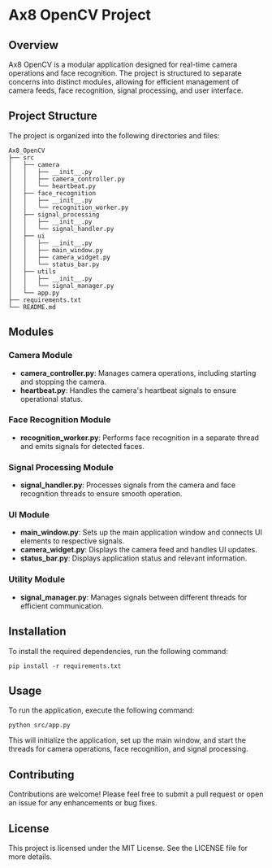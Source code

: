 # Ax8 OpenCV Project

## Overview
Ax8 OpenCV is a modular application designed for real-time camera operations and face recognition. The project is structured to separate concerns into distinct modules, allowing for efficient management of camera feeds, face recognition, signal processing, and user interface.

## Project Structure
The project is organized into the following directories and files:

```
Ax8_OpenCV
├── src
│   ├── camera
│   │   ├── __init__.py
│   │   ├── camera_controller.py
│   │   └── heartbeat.py
│   ├── face_recognition
│   │   ├── __init__.py
│   │   └── recognition_worker.py
│   ├── signal_processing
│   │   ├── __init__.py
│   │   └── signal_handler.py
│   ├── ui
│   │   ├── __init__.py
│   │   ├── main_window.py
│   │   ├── camera_widget.py
│   │   └── status_bar.py
│   ├── utils
│   │   ├── __init__.py
│   │   └── signal_manager.py
│   └── app.py
├── requirements.txt
└── README.md
```

## Modules

### Camera Module
- **camera_controller.py**: Manages camera operations, including starting and stopping the camera.
- **heartbeat.py**: Handles the camera's heartbeat signals to ensure operational status.

### Face Recognition Module
- **recognition_worker.py**: Performs face recognition in a separate thread and emits signals for detected faces.

### Signal Processing Module
- **signal_handler.py**: Processes signals from the camera and face recognition threads to ensure smooth operation.

### UI Module
- **main_window.py**: Sets up the main application window and connects UI elements to respective signals.
- **camera_widget.py**: Displays the camera feed and handles UI updates.
- **status_bar.py**: Displays application status and relevant information.

### Utility Module
- **signal_manager.py**: Manages signals between different threads for efficient communication.

## Installation
To install the required dependencies, run the following command:

```
pip install -r requirements.txt
```

## Usage
To run the application, execute the following command:

```
python src/app.py
```

This will initialize the application, set up the main window, and start the threads for camera operations, face recognition, and signal processing.

## Contributing
Contributions are welcome! Please feel free to submit a pull request or open an issue for any enhancements or bug fixes.

## License
This project is licensed under the MIT License. See the LICENSE file for more details.